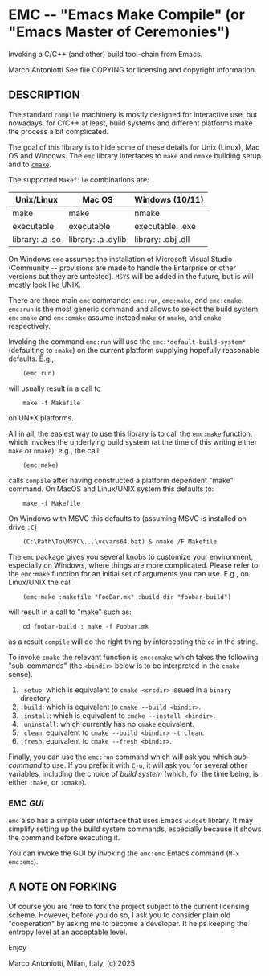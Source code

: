 # EMC -- "Emacs Make Compile" (or "Emacs Master of Ceremonies")

Invoking a C/C++ (and other) build tool-chain from Emacs.

Marco Antoniotti
See file COPYING for licensing and copyright information.


## DESCRIPTION

The standard `compile` machinery is mostly designed for interactive
use, but nowadays, for C/C++ at least, build systems and different
platforms make the process a bit complicated.

The goal of this library is to hide some of these details for Unix
(Linux), Mac OS and Windows.   The `emc` library interfaces to
`make` and `nmake` building setup and to
[`cmake`](https://www.cmake.org).

The supported `Makefile` combinations are:

| Unix/Linux         | Mac OS             | Windows (10/11)    |
|--------------------|--------------------|--------------------|
| make               | make               | nmake              |
| executable         | executable         | executable: .exe   |
| library: .a .so    | library: .a .dylib | library: .obj .dll |


On Windows `emc` assumes the installation of Microsoft Visual
Studio (Community -- provisions are made to handle the Enterprise
or other versions but they are untested).  `MSYS` will be added in the
future, but is will mostly look like UNIX.

 There are three main `emc` commands: `emc:run`, `emc:make`, and
`emc:cmake`.  `emc:run` is the most generic command and allows to
select the build system.  `emc:make` and `emc:cmake` assume instead
`make` or `nmake`, and `cmake` respectively.

Invoking the command `emc:run` will use the
`emc:*default-build-system*` (defaulting to `:make`) on the current
platform supplying hopefully reasonable defaults.  E.g.,
```
    (emc:run)
```
will usually result in a call to
```
    make -f Makefile
```
on UN\*X platforms.

All in all, the easiest way to use this library is to call the `emc:make`
function, which invokes the underlying build system (at the time of
this writing either `make` or `nmake`); e.g., the call:

```
    (emc:make)
```

calls `compile` after having constructed a platform dependent "make"
command.  On MacOS and Linux/UNIX system this defaults to:

```
    make -f Makefile
```

On Windows with MSVC this defaults to (assuming MSVC is installed on drive
`:C`)

```
    (C:\Path\To\MSVC\...\vcvars64.bat) & nmake /F Makefile
```

The `emc` package gives you several knobs to customize your environment,
especially on Windows, where things are more complicated.  Please refer to
the `emc:make` function for an initial set of arguments you can use.  E.g.,
on Linux/UNIX the call

```
    (emc:make :makefile "FooBar.mk" :build-dir "foobar-build")
```

will result in a call to "make" such as:

```
    cd foobar-build ; make -f Foobar.mk
```

as a result `compile` will do the right thing by intercepting the `cd` in
the string.

To invoke `cmake` the relevant function is `emc:cmake` which takes
the following "sub-commands" (the `<bindir>` below is to be
interpreted in the `cmake` sense).
1. `:setup`: which is equivalent to `cmake <srcdir>` issued in a
    `binary` directory.
2. `:build`: which is equivalent to `cmake --build <bindir>`.
3. `:install`: which is equivalent to `cmake --install <bindir>`.
4. `:uninstall`: which currently has no `cmake` equivalent.
5. `:clean`: equivalent to `cmake --build <bindir> -t clean`.
5. `:fresh`: equivalent to `cmake --fresh <bindir>`.

Finally, you can use the `emc:run` command which will ask you which
*sub-command* to use.  If you prefix it with `C-u`, it will ask you for
several other variables, including the choice of *build system*
(which, for the time being, is either `:make`, or `:cmake`).


### EMC *GUI*

`emc` also has a simple user interface that uses Emacs `widget`
library.  It may simplify setting up the build system commands,
especially because it shows the command before executing it.

You can invoke the GUI by invoking the `emc:emc` Emacs command
(`M-x emc:emc`).


## A NOTE ON FORKING

Of course you are free to fork the project subject to the current
licensing scheme.  However, before you do so, I ask you to consider
plain old "cooperation" by asking me to become a developer.
It helps keeping the entropy level at an acceptable level.


Enjoy

Marco Antoniotti, Milan, Italy, (c) 2025
